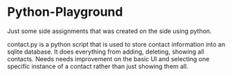 # Python-Playground
Just some side assignments that was created on the side using python.

contact.py is a python script that is used to store contact information into an sqlite database. It does everything from adding, deleting, showing all contacts. Needs
needs improvement on the basic UI and selecting one specific instance of a contact rather than just showing them all.
